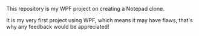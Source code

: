 This repository is my WPF project on creating a Notepad clone.

It is my very first project using WPF, which means it may have flaws, 
that's why any feedback would be appreciated!